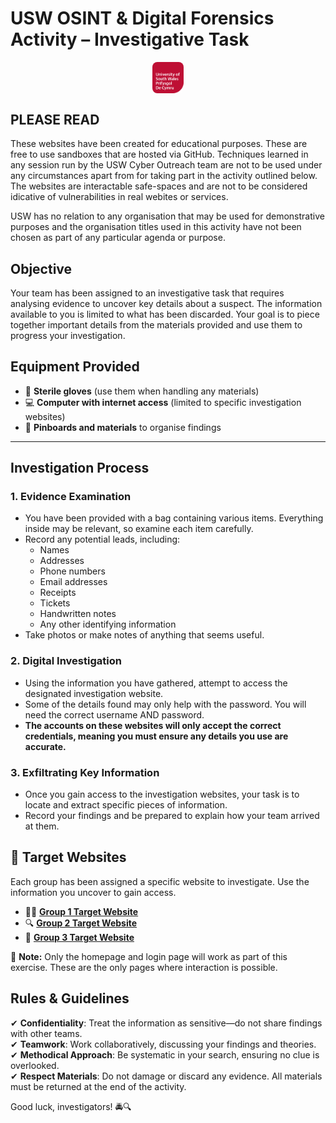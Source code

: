 <link rel="stylesheet" type="text/css" href="style.css">

# **USW OSINT & Digital Forensics Activity – Investigative Task**

 <img src="USW_Full_Logo_Red_RGB.png" alt="USW Logo - Red" style="max-width: 10%; height: auto; display: block; margin: auto; border-radius: 8px;">

## **PLEASE READ**
These websites have been created for educational purposes. These are free to use sandboxes that are hosted via GitHub. Techniques learned in any session run by the USW Cyber Outreach team are not to be used under any circumstances apart from for taking part in the activity outlined below. The websites are interactable safe-spaces and are not to be considered idicative of vulnerabilities in real webites or services.

USW has no relation to any organisation that may be used for demonstrative purposes and the organisation titles used in this activity have not been chosen as part of any particular agenda or purpose.

## **Objective**
Your team has been assigned to an investigative task that requires analysing evidence to uncover key details about a suspect. The information available to you is limited to what has been discarded. Your goal is to piece together important details from the materials provided and use them to progress your investigation.

## **Equipment Provided**
- 🧤 **Sterile gloves** (use them when handling any materials)
- 💻 **Computer with internet access** (limited to specific investigation websites)
- 📌 **Pinboards and materials** to organise findings

---

## **Investigation Process**

### **1. Evidence Examination**
- You have been provided with a bag containing various items. Everything inside may be relevant, so examine each item carefully.
- Record any potential leads, including:
  - Names
  - Addresses
  - Phone numbers
  - Email addresses
  - Receipts
  - Tickets
  - Handwritten notes
  - Any other identifying information
- Take photos or make notes of anything that seems useful.

### **2. Digital Investigation**
- Using the information you have gathered, attempt to access the designated investigation website.
- Some of the details found may only help with the password. You will need the correct username AND password.
- **The accounts on these websites will only accept the correct credentials, meaning you must ensure any details you use are accurate.**

### **3. Exfiltrating Key Information**
- Once you gain access to the investigation websites, your task is to locate and extract specific pieces of information.
- Record your findings and be prepared to explain how your team arrived at them.

## 🔗 Target Websites

Each group has been assigned a specific website to investigate. Use the information you uncover to gain access.

- 🕵️‍♂️ **[Group 1 Target Website](http://USW-osint.github.io/DHL/)**
- 🔍 **[Group 2 Target Website](https://usw-osint.github.io/ChildCare/)**
- 🧩 **[Group 3 Target Website](https://usw-osint.github.io/Nationwide/)**

🚨 **Note:** Only the homepage and login page will work as part of this exercise. These are the only pages where interaction is possible.


## **Rules & Guidelines**
✔ **Confidentiality**: Treat the information as sensitive—do not share findings with other teams.  
✔ **Teamwork**: Work collaboratively, discussing your findings and theories.  
✔ **Methodical Approach**: Be systematic in your search, ensuring no clue is overlooked.  
✔ **Respect Materials**: Do not damage or discard any evidence. All materials must be returned at the end of the activity.

Good luck, investigators! 🚔🔍 